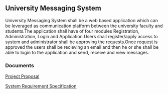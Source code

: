 ## University Messaging System

University Messaging System shall be a web based application which can be leveraged as communication platform between the university faculty and students.The application shall have of four modules Registration, Administration, Login and Application.Users shall register/apply access to system and administrator shall be approving the requests.Once request is approved the users shall be recieving an email and then he or she shall be able to login to the application and send, receive and view messages.

### Documents
[Project Proposal](https://github.com/naveenlalam/GVSU-CIS641-Panda/blob/master/docs/proposal-template.md)

[System Requirement Specification](https://github.com/naveenlalam/GVSU-CIS641-Panda/blob/master/docs/software_requirements_specification.md)
